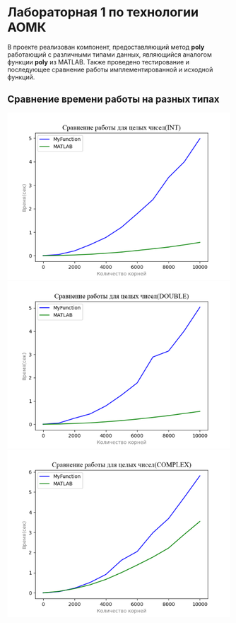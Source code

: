 # Лабораторная 1 по технологии АОМК
В проекте реализован компонент, предоставляющий метод **poly** работающий с различными типами данных, являющийся аналогом функции **poly** из MATLAB.
Также проведено тестирование и последующее сравнение работы имплементированной и исходной функций.
## Сравнение времени работы на разных типах
![Сравнение для Int](https://github.com/VladislavVolkovS/EcoLab1/blob/main/ComparisonINT.png)
![Сравнение для Double](https://github.com/VladislavVolkovS/EcoLab1/blob/main/ComparisonDOUBLE.png)
![Сравнение для Complex](https://github.com/VladislavVolkovS/EcoLab1/blob/main/ComparisonCOMPLEX.png)
